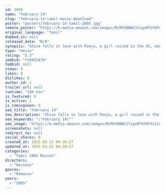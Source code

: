 ```yaml
---
id: 1060
name: "February 14"
slug: "february-14-tamil-movie-download"
poster: "posters/february-14-tamil-2005.jpg"
remote_poster: "https://m.media-amazon.com/images/M/MV5BNWI1YzgxNTUtNTdiZi00YjY5LWEwNTAtZWI5NzNlMTRkOGQ1XkEyXkFqcGdeQXVyOTk3NTc2MzE@._V1_SX300.jpg"
original_language: "Tamil"
dubbed_in: null
released_date: "N/A"
synopsis: "Shiva falls in love with Pooja, a girl raised in the US, who is in India visiting her grandparents. When she wants to return to the US, he creates a fictitious character to impress her."
type: "movie"
rating: "5.3"
imdbid: "tt0455470"
tmdbid: null
views: 0
likes: 0
dislikes: 0
author_id: 1
trailer_url: null
runtime: "140 min"
is_featured: 0
is_active: 1
is_comingsoon: 0
seo_title: "February 14"
seo_description: "Shiva falls in love with Pooja, a girl raised in the US, who is in India visiting her grandparents. When she wants to return to the US, he creates a fictitious character to impress her."
seo_keywords: "\"February 14\""
seo_image: "https://m.media-amazon.com/images/M/MV5BNWI1YzgxNTUtNTdiZi00YjY5LWEwNTAtZWI5NzNlMTRkOGQ1XkEyXkFqcGdeQXVyOTk3NTc2MzE@._V1_SX300.jpg"
screenshots: null
redirect_to: null
social_shares: 0
created_at: 2025-03-22 04:30:27
updated_at: 2025-03-22 04:30:27
categories:
  - "Tamil 2005 Movies"
directors:
  - "Hosimin"
genres:
  - "Romance"
years:
  - "2005"
---
```

